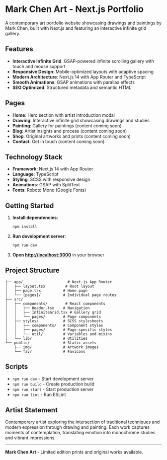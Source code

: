 # Mark Chen Art - Next.js Portfolio

A contemporary art portfolio website showcasing drawings and paintings by Mark Chen, built with Next.js and featuring an interactive infinite grid gallery.

## Features

- **Interactive Infinite Grid**: GSAP-powered infinite scrolling gallery with touch and mouse support
- **Responsive Design**: Mobile-optimized layouts with adaptive spacing
- **Modern Architecture**: Next.js 14 with App Router and TypeScript
- **Smooth Animations**: GSAP animations with parallax effects
- **SEO Optimized**: Structured metadata and semantic HTML

## Pages

- **Home**: Hero section with artist introduction modal
- **Drawing**: Interactive infinite grid showcasing drawings and studies
- **Painting**: Gallery for paintings (content coming soon)
- **Blog**: Artist insights and process (content coming soon)
- **Shop**: Original artworks and prints (content coming soon)
- **Contact**: Get in touch (content coming soon)

## Technology Stack

- **Framework**: Next.js 14 with App Router
- **Language**: TypeScript
- **Styling**: SCSS with responsive design
- **Animations**: GSAP with SplitText
- **Fonts**: Roboto Mono (Google Fonts)

## Getting Started

1. **Install dependencies**:
   ```bash
   npm install
   ```

2. **Run development server**:
   ```bash
   npm run dev
   ```

3. **Open [http://localhost:3000](http://localhost:3000)** in your browser

## Project Structure

```
├── app/                    # Next.js App Router
│   ├── layout.tsx         # Root layout
│   ├── page.tsx          # Home page
│   └── [pages]/          # Individual page routes
├── src/
│   ├── components/        # React components
│   │   ├── Header.tsx    # Navigation
│   │   ├── InfiniteGrid.tsx # Gallery grid
│   │   └── pages/        # Page components
│   ├── styles/           # SCSS stylesheets
│   │   ├── components/   # Component styles
│   │   ├── pages/        # Page-specific styles
│   │   └── util/         # Variables and mixins
│   └── lib/              # Utilities
└── public/               # Static assets
    ├── img/              # Artwork images
    └── fav/              # Favicons
```

## Scripts

- `npm run dev` - Start development server
- `npm run build` - Create production build
- `npm run start` - Start production server
- `npm run lint` - Run ESLint

## Artist Statement

Contemporary artist exploring the intersection of traditional techniques and modern expression through drawing and painting. Each work captures moments of contemplation, translating emotion into monochrome studies and vibrant impressions.

---

**Mark Chen Art** - Limited edition prints and original works available.